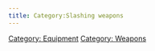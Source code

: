 ```yaml
---
title: Category:Slashing weapons
---
```


[Category: Equipment](Category:_Equipment "wikilink") [Category:
Weapons](Category:_Weapons "wikilink")